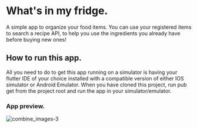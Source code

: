 # What's in my fridge.
A simple app to organize your food items. You can use your registered items to search a recipe API, to help you use the ingredients you already have before buying new ones!

## How to run this app.
All you need to do to get this app running on a simulator is having your flutter IDE of your choice installed with a compatible version of either IOS simulator or Android Emulator.
When you have cloned this project, run pub get from the project root and run the app in your simulator/emulator.


### App preview.
![combine_images-3](https://user-images.githubusercontent.com/73555530/205643310-5aa6ac07-a52f-4d21-9ad2-05366db5f6ea.jpg)
